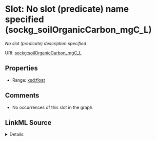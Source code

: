 

# Slot: No slot (predicate) name specified (sockg_soilOrganicCarbon_mgC_L)


_No slot (predicate) description specified_







URI: [sockg:soilOrganicCarbon_mgC_L](https://idir.uta.edu/sockg-ontology/docs/soilOrganicCarbon_mgC_L)



<!-- no inheritance hierarchy -->








## Properties

* Range: [xsd:float](http://www.w3.org/2001/XMLSchema#float)





## Comments

* No occurrences of this slot in the graph.



## LinkML Source

<details>

```yaml
name: sockg_soilOrganicCarbon_mgC_L
description: No slot (predicate) description specified
title: No slot (predicate) name specified
comments:
- No occurrences of this slot in the graph.
from_schema: soc-kg
rank: 1000
domain: sockg_WaterQualityConc
slot_uri: sockg:soilOrganicCarbon_mgC_L
alias: sockg_soilOrganicCarbon_mgC_L
range: float

```
</details>